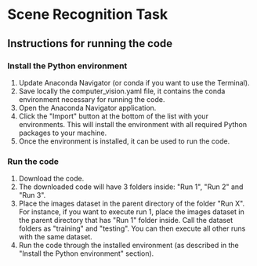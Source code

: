 # Scene Recognition Task

## Instructions for running the code

### Install the Python environment

1. Update Anaconda Navigator (or conda if you want to use the Terminal).
2. Save locally the computer_vision.yaml file, it contains the conda environment necessary for running the code.
3. Open the Anaconda Navigator application.
4. Click the "Import" button at the bottom of the list with your environments. This will install the environment with all required Python packages to your machine.
5. Once the environment is installed, it can be used to run the code.

### Run the code
1. Download the code.
2. The downloaded code will have 3 folders inside: "Run 1", "Run 2" and "Run 3".
3. Place the images dataset in the parent directory of the folder "Run X". For instance, if you want to execute run 1, place the images dataset in the parent directory that has "Run 1" folder inside. Call the dataset folders as "training" and "testing". You can then execute all other runs with the same dataset.
4. Run the code through the installed environment (as described in the "Install the Python environment" section).
